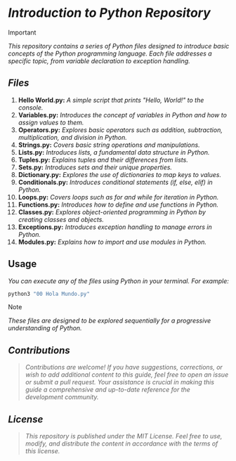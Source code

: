 <!-- Autor: Daniel Benjamin Perez Morales -->
<!-- GitHub: https://github.com/D4nitrix13 -->
<!-- GitLab: https://gitlab.com/D4nitrix13 -->
<!-- Correo electrónico: danielperezdev@proton.me -->
# **_Introduction to Python Repository_**

> [!IMPORTANT]
> _This repository contains a series of Python files designed to introduce basic concepts of the Python programming language. Each file addresses a specific topic, from variable declaration to exception handling._

## _**Files**_

1. **Hello World.py:** _A simple script that prints "Hello, World!" to the console._
2. **Variables.py:** _Introduces the concept of variables in Python and how to assign values to them._
3. **Operators.py:** _Explores basic operators such as addition, subtraction, multiplication, and division in Python._
4. **Strings.py:** _Covers basic string operations and manipulations._
5. **Lists.py:** _Introduces lists, a fundamental data structure in Python._
6. **Tuples.py:** _Explains tuples and their differences from lists._
7. **Sets.py:** _Introduces sets and their unique properties._
8. **Dictionary.py:** _Explores the use of dictionaries to map keys to values._
9. **Conditionals.py:** _Introduces conditional statements (if, else, elif) in Python._
10. **Loops.py:** _Covers loops such as for and while for iteration in Python._
11. **Functions.py:** _Introduces how to define and use functions in Python._
12. **Classes.py:** _Explores object-oriented programming in Python by creating classes and objects._
13. **Exceptions.py:** _Introduces exception handling to manage errors in Python._
14. **Modules.py:** _Explains how to import and use modules in Python._

## **Usage**

_You can execute any of the files using Python in your terminal. For example:_

```bash
python3 "00 Hola Mundo.py"
```

> [!NOTE]
> _These files are designed to be explored sequentially for a progressive understanding of Python._

## _**Contributions**_

> _Contributions are welcome! If you have suggestions, corrections, or wish to add additional content to this guide, feel free to open an issue or submit a pull request. Your assistance is crucial in making this guide a comprehensive and up-to-date reference for the development community._

## _**License**_

> _This repository is published under the MIT License. Feel free to use, modify, and distribute the content in accordance with the terms of this license._
